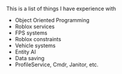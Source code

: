 This is a list of things I have experience with

- Object Oriented Programming
- Roblox services
- FPS systems
- Roblox constraints
- Vehicle systems
- Entity AI
- Data saving
- ProfileService, Cmdr, Janitor, etc.
